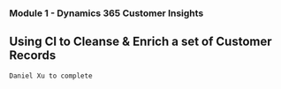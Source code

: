 ### Module 1 - Dynamics 365 Customer Insights 

## Using CI to Cleanse & Enrich a set of Customer Records

`Daniel Xu to complete`

